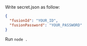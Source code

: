 Write secret.json as follow:

```json
{
  "fusionId": "YOUR_ID",
  "fusionPassword": "YOUR_PASSWORD"
}
```

Run `node .`
